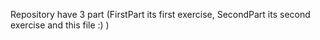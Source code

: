 Repository have 3 part (FirstPart its first exercise, SecondPart its second exercise and this file :) )
